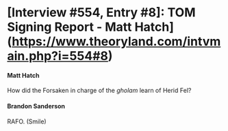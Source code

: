 # [Interview #554, Entry #8]: TOM Signing Report - Matt Hatch](https://www.theoryland.com/intvmain.php?i=554#8)

#### Matt Hatch

How did the Forsaken in charge of the
*gholam*
learn of Herid Fel?

#### Brandon Sanderson

RAFO. (Smile)

